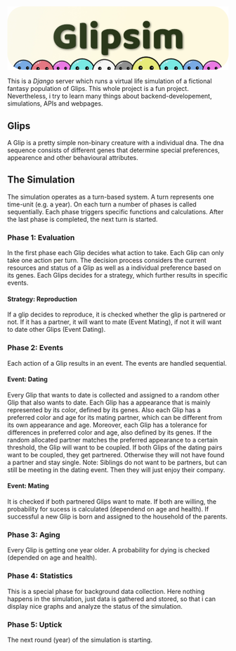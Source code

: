 ![Glipsim](https://raw.githubusercontent.com/codingBeanie/Glipsim/main/doc/glipsim_banner.webp)

This is a *Django* server which runs a virtual life simulation of a fictional fantasy population of Glips. This whole project is a fun project. Nevertheless, i try to learn many things about backend-developement, simulations, APIs and webpages.

## Glips
A Glip is a pretty simple non-binary creature with a individual dna. The dna sequence consists of different genes that determine special preferences, appearence and other behavioural attributes.

## The Simulation
The simulation operates as a turn-based system. A turn represents one time-unit (e.g. a year). On each turn a number of phases is called sequentially. Each phase triggers specific functions and calculations. After the last phase is completed, the next turn is started.

### Phase 1: Evaluation
In the first phase each Glip decides what action to take. Each Glip can only take one action per turn. The decision process considers the current resources and status of a Glip as well as a individual preference based on its genes. Each Glips decides for a strategy, which further results in specific events. 

#### Strategy: Reproduction
If a glip decides to reproduce, it is checked whether the glip is partnered or not. If it has a partner, it will want to mate (Event Mating), if not it will want to date other Glips (Event Dating).


### Phase 2: Events
Each action of a Glip results in an event. The events are handled sequential.

#### Event: Dating
Every Glip that wants to date is collected and assigned to a random other Glip that also wants to date. Each Glip has a appearance that is mainly represented by its color, defined by its genes. Also each Glip has a preferred color and age for its mating partner, which can be different from its own appearance and age. 
Moreover, each Glip has a tolerance for differences in preferred color and age, also defined by its genes. If the random allocated partner matches the preferred appearance to a certain threshold, the Glip will want to be coupled. If both Glips of the dating pairs want to be coupled, they get partnered. Otherwise they will not have found a partner and stay single.
Note: Siblings do not want to be partners, but can still be meeting in the dating event. Then they will just enjoy their company.

#### Event: Mating
It is checked if both partnered Glips want to mate. If both are willing, the probability for sucess is calculated (dependend on age and health). If successful a new Glip is born and assigned to the household of the parents.

### Phase 3: Aging
Every Glip is getting one year older. A probability for dying is checked (depended on age and health). 

### Phase 4: Statistics
This is a special phase for background data collection. Here nothing happens in the simulation, just data is gathered and stored, so that i can display nice graphs and analyze the status of the simulation.

### Phase 5: Uptick
The next round (year) of the simulation is starting.

